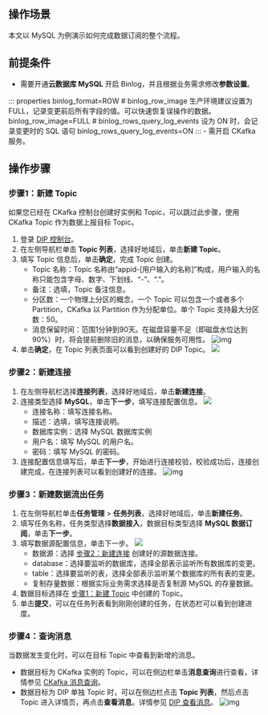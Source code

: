 
## 操作场景

本文以 MySQL 为例演示如何完成数据订阅的整个流程。

## 前提条件

- 需要开通**云数据库 MySQL** 开启 Binlog，并且根据业务需求修改**参数设置**。
<dx-codeblock>
:::  properties
  binlog_format=ROW
  # binlog_row_image 生产环境建议设置为 FULL，记录变更前后所有字段的值。可以快速恢复误操作的数据。
  binlog_row_image=FULL
  # binlog_rows_query_log_events 设为 ON 时，会记录变更时的 SQL 语句
  binlog_rows_query_log_events=ON
:::
</dx-codeblock>
- 需开启 CKafka 服务。

## 操作步骤

[](id:step1)
### 步骤1：新建 Topic

如果您已经在 CKafka 控制台创建好实例和 Topic，可以跳过此步骤，使用 CKafka Topic 作为数据上报目标 Topic。

1. 登录 [DIP 控制台](https://console.cloud.tencent.com/ckafka/datahub-overview)。
2. 在左侧导航栏单击 **Topic 列表**，选择好地域后，单击**新建 Topic**。
3. 填写 Topic 信息后，单击**确定**，完成 Topic 创建。
   - Topic 名称：Topic 名称由“appid-[用户输入的名称]”构成，用户输入的名称只能包含字母、数字、下划线、“-”、“.”。
   - 备注：选填，Topic 备注信息。
   - 分区数：一个物理上分区的概念，一个 Topic 可以包含一个或者多个 Partition，CKafka 以 Partition 作为分配单位。单个 Topic 支持最大分区数：50。
   - 消息保留时间：范围1分钟到90天。在磁盘容量不足（即磁盘水位达到90%）时，将会提前删除旧的消息，以确保服务可用性。
     ![img](https://qcloudimg.tencent-cloud.cn/raw/a169918e0a4deef31193c7c08be02d59.png)
4. 单击**确定**，在 Topic 列表页面可以看到创建好的 DIP Topic。
   ![](https://qcloudimg.tencent-cloud.cn/raw/38287b324e31dd19bc43659775acd289.png)


[](id:step2)
### 步骤2：新建连接

1. 在左侧导航栏选择**连接列表**，选择好地域后，单击**新建连接**。
2. 连接类型选择 **MySQL**，单击**下一步**，填写连接配置信息。
   ![](https://qcloudimg.tencent-cloud.cn/raw/d2435777ad069500b2cb76ec53caac8e.png)
   - 连接名称：填写连接名称。
   - 描述：选填，填写连接说明。
   - 数据库实例：选择 MySQL 数据库实例
   - 用户名：填写 MySQL 的用户名。
   - 密码：填写 MySQL 的密码。
3. 连接配置信息填写后，单击**下一步**，开始进行连接校验，校验成功后，连接创建完成，在连接列表可以看到创建好的连接。
   ![img](https://qcloudimg.tencent-cloud.cn/raw/bfd5d22c6497e2680860b9ac23d32446.png)





###  步骤3：新建数据流出任务

1. 在左侧导航栏单击**任务管理** > **任务列表**，选择好地域后，单击**新建任务**。
2. 填写任务名称，任务类型选择**数据接入**，数据目标类型选择 **MySQL 数据订阅**，单击**下一步**。
3. 填写数据源配置信息，单击下一步。
   ![](https://qcloudimg.tencent-cloud.cn/raw/b50ea29ffbe034f229240b9e54bf0efb.png)
   - 数据源：选择 [步骤2：新建连接](#step2) 创建好的源数据连接。
   - database：选择要监听的数据库，选择全部表示监听所有数据库的变更。
   - table：选择要监听的表，选择全部表示监听某个数据库的所有表的变更。
   - 复制存量数据：根据实际业务需求选择是否复制源 MySQL 的存量数据。
4. 数据目标选择在 [步骤1：新建 Topic](#step1) 中创建的 Topic。
5. 单击**提交**，可以在任务列表看到刚刚创建的任务，在状态栏可以看到创建进度。



### 步骤4：查询消息

当数据发生变化时，可以在目标 Topic 中查看到新增的消息。

- 数据目标为 CKafka 实例的 Topic，可以在侧边栏单击**消息查询**进行查看，详情参见 [ CKafka 消息查询](https://cloud.tencent.com/document/product/1591/77047)。
- 数据目标为 DIP 单独 Topic 时，可以在侧边栏点击 **Topic 列表**，然后点击 Topic 进入详情页，再点击**查看消息**。详情参见 [DIP 查看消息](https://cloud.tencent.com/document/product/1591/77047)。
  ![img](https://qcloudimg.tencent-cloud.cn/raw/23cef0ddd64c84ecd4e03edbb218424d.png)





